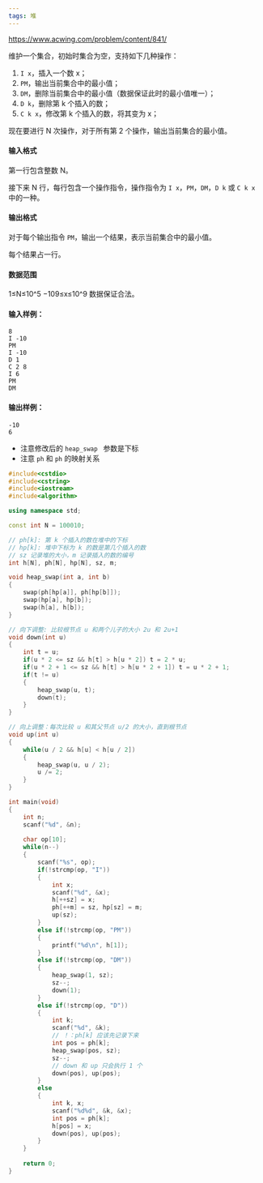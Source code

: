```yaml
---
tags: 堆
---
```




https://www.acwing.com/problem/content/841/



维护一个集合，初始时集合为空，支持如下几种操作：

1. `I x`，插入一个数 x；
2. `PM`，输出当前集合中的最小值；
3. `DM`，删除当前集合中的最小值（数据保证此时的最小值唯一）；
4. `D k`，删除第 k 个插入的数；
5. `C k x`，修改第 k 个插入的数，将其变为 x；

现在要进行 N 次操作，对于所有第 2 个操作，输出当前集合的最小值。

#### 输入格式

第一行包含整数 N。

接下来 N 行，每行包含一个操作指令，操作指令为 `I x`，`PM`，`DM`，`D k` 或 `C k x` 中的一种。

#### 输出格式

对于每个输出指令 `PM`，输出一个结果，表示当前集合中的最小值。

每个结果占一行。

#### 数据范围

1≤N≤10^5
−109≤x≤10^9
数据保证合法。

#### 输入样例：

```
8
I -10
PM
I -10
D 1
C 2 8
I 6
PM
DM
```

#### 输出样例：

```
-10
6
```



- 注意修改后的 `heap_swap ` 参数是下标
- 注意 `ph` 和 `ph` 的映射关系 

```cpp
#include<cstdio>
#include<cstring>
#include<iostream>
#include<algorithm>

using namespace std;

const int N = 100010;

// ph[k]: 第 k 个插入的数在堆中的下标
// hp[k]: 堆中下标为 k 的数是第几个插入的数
// sz 记录堆的大小，m 记录插入的数的编号
int h[N], ph[N], hp[N], sz, m;

void heap_swap(int a, int b)
{
    swap(ph[hp[a]], ph[hp[b]]);
    swap(hp[a], hp[b]);
    swap(h[a], h[b]);
}

// 向下调整: 比较根节点 u 和两个儿子的大小 2u 和 2u+1
void down(int u)
{
    int t = u;
    if(u * 2 <= sz && h[t] > h[u * 2]) t = 2 * u;
    if(u * 2 + 1 <= sz && h[t] > h[u * 2 + 1]) t = u * 2 + 1;
    if(t != u)
    {
        heap_swap(u, t);
        down(t);
    }
}

// 向上调整：每次比较 u 和其父节点 u/2 的大小，直到根节点
void up(int u)
{
    while(u / 2 && h[u] < h[u / 2]) 
    {
        heap_swap(u, u / 2);
        u /= 2;
    }
}

int main(void)
{
    int n;
    scanf("%d", &n);
    
    char op[10];
    while(n--)
    {
        scanf("%s", op);
        if(!strcmp(op, "I"))
        {
            int x;
            scanf("%d", &x);
            h[++sz] = x;
            ph[++m] = sz, hp[sz] = m;
            up(sz);
        }
        else if(!strcmp(op, "PM"))
        {
            printf("%d\n", h[1]);
        }
        else if(!strcmp(op, "DM"))
        {
            heap_swap(1, sz);
            sz--;
            down(1);
        }
        else if(!strcmp(op, "D"))
        {
            int k;
            scanf("%d", &k);
            // ！：ph[k] 应该先记录下来
            int pos = ph[k];
            heap_swap(pos, sz);
            sz--;
            // down 和 up 只会执行 1 个
            down(pos), up(pos);
        }
        else
        {
            int k, x;
            scanf("%d%d", &k, &x);
            int pos = ph[k];
            h[pos] = x;
            down(pos), up(pos);
        }
    }
    
    return 0;
}
```


